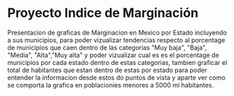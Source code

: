 # Proyecto Indice de Marginación
Presentacion de graficas de Marginacion en Mexico por Estado incluyendo a sus municipios, para poder vizualizar tendencias respecto al porcentage de 
municipios que caen dentro de las categorias "Muy baja", "Baja", "Media", "Alta","Muy alta" y poder vizualizar cual es es el porcentage de municipios por cada estado dentro de estas categorias, tambien graficar el total de habitantes que estan dentro de estas por estado para poder entender la informacion desde estos do puntos de vista y aparte ver como se comporta la grafica en poblacionies menores a 5000 mi habitantes.

